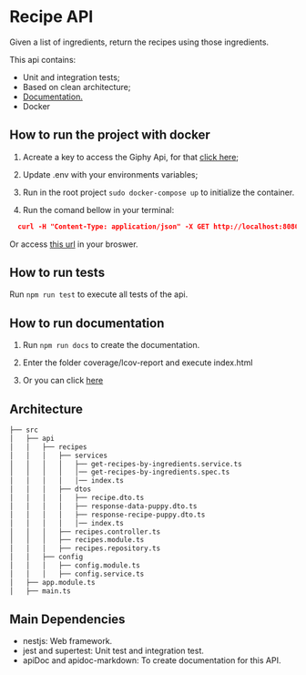# Recipe API

Given a list of ingredients, return the recipes using those ingredients.

This api contains:

- Unit and integration tests;
- Based on clean architecture;
- [Documentation.](https://github.com/KelwinHenrique/recipe-api/blob/main/DOCS.md)
- Docker

## How to run the project with docker

1) Acreate a key to access the Giphy Api, for that [click here](https://developers.giphy.com/docs/api#quick-start-guide);

2) Update .env with your environments variables;

3) Run in the root project `sudo docker-compose up` to initialize the container.

4) Run the comand bellow in your terminal:
```json
  curl -H "Content-Type: application/json" -X GET http://localhost:8080/recipes?i=tomato,apple
```
Or access [this url](https://github.com/KelwinHenrique/recipe-api/blob/main/DOCS.md) in your broswer.

## How to run tests

Run `npm run test` to execute all tests of the api.

## How to run documentation

1) Run `npm run docs` to create the documentation.

2) Enter the folder coverage/lcov-report and execute index.html

3) Or you can click [here](https://github.com/KelwinHenrique/recipe-api/blob/main/DOCS.md)

## Architecture

```bash
├── src
│   ├── api
│   │   ├── recipes
│   │   │   ├── services
│   │   │   │   ├── get-recipes-by-ingredients.service.ts
│   │   │   │   │── get-recipes-by-ingredients.spec.ts
│   │   │   │   │── index.ts
│   │   │   ├── dtos
│   │   │   │   ├── recipe.dto.ts
│   │   │   │   ├── response-data-puppy.dto.ts
│   │   │   │   ├── response-recipe-puppy.dto.ts
│   │   │   │   │── index.ts
│   │   │   ├── recipes.controller.ts
│   │   │   ├── recipes.module.ts
│   │   │   ├── recipes.repository.ts
│   │   ├── config
│   │   │   ├── config.module.ts
│   │   │   ├── config.service.ts
│   ├── app.module.ts
│   ├── main.ts
```

## Main Dependencies

- nestjs: Web framework.
- jest and supertest: Unit test and integration test.
- apiDoc and apidoc-markdown: To create documentation for this API.